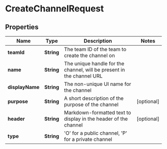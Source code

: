 

# CreateChannelRequest


## Properties

| Name | Type | Description | Notes |
|------------ | ------------- | ------------- | -------------|
|**teamId** | **String** | The team ID of the team to create the channel on |  |
|**name** | **String** | The unique handle for the channel, will be present in the channel URL |  |
|**displayName** | **String** | The non-unique UI name for the channel |  |
|**purpose** | **String** | A short description of the purpose of the channel |  [optional] |
|**header** | **String** | Markdown-formatted text to display in the header of the channel |  [optional] |
|**type** | **String** | &#39;O&#39; for a public channel, &#39;P&#39; for a private channel |  |



